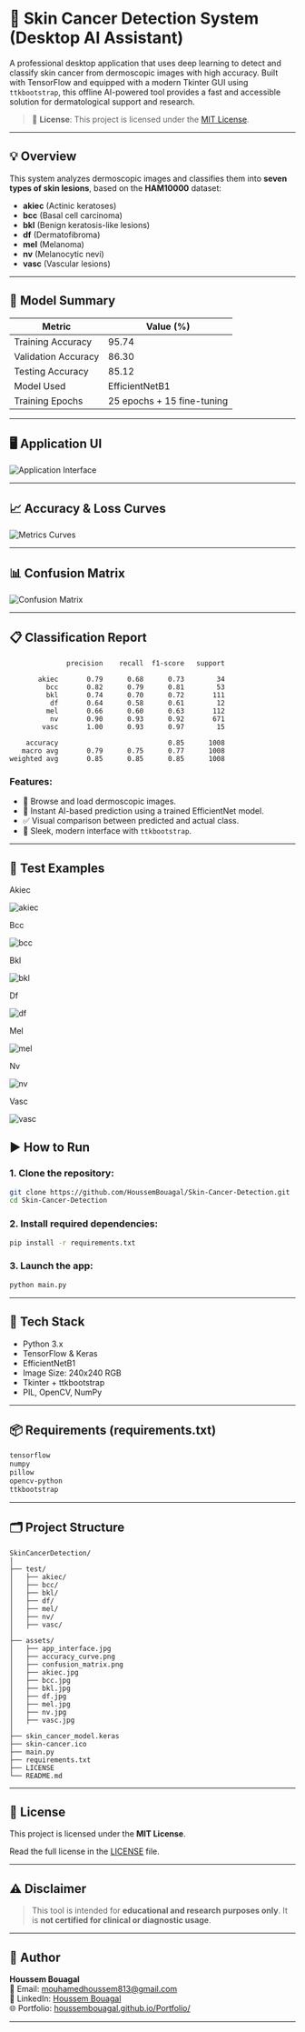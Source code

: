 
# 🧬 Skin Cancer Detection System (Desktop AI Assistant)

A professional desktop application that uses deep learning to detect and classify skin cancer from dermoscopic images with high accuracy. Built with TensorFlow and equipped with a modern Tkinter GUI using `ttkbootstrap`, this offline AI-powered tool provides a fast and accessible solution for dermatological support and research.

> 📖 **License**: This project is licensed under the [MIT License](#-license).

---

## 💡 Overview

This system analyzes dermoscopic images and classifies them into **seven types of skin lesions**, based on the **HAM10000** dataset:

- **akiec** (Actinic keratoses)
- **bcc** (Basal cell carcinoma)
- **bkl** (Benign keratosis-like lesions)
- **df** (Dermatofibroma)
- **mel** (Melanoma)
- **nv** (Melanocytic nevi)
- **vasc** (Vascular lesions)

---

## 🎯 Model Summary

| Metric                | Value (%)     |
|-----------------------|---------------|
| Training Accuracy     | 95.74         |
| Validation Accuracy   | 86.30         |
| Testing Accuracy      | 85.12         |
| Model Used            | EfficientNetB1|
| Training Epochs       | 25 epochs + 15 fine-tuning |

---

## 🖥️ Application UI

![Application Interface](assets/app_interface.jpg)

---
## 📈 Accuracy & Loss Curves

![Metrics Curves](assets/metrics_curves.png)

---

## 📊 Confusion Matrix

![Confusion Matrix](assets/confusion_matrix.png)

---

## 📋 Classification Report

```
              precision    recall  f1-score   support

       akiec       0.79      0.68      0.73        34
         bcc       0.82      0.79      0.81        53
         bkl       0.74      0.70      0.72       111
          df       0.64      0.58      0.61        12
         mel       0.66      0.60      0.63       112
          nv       0.90      0.93      0.92       671
        vasc       1.00      0.93      0.97        15

    accuracy                           0.85      1008
   macro avg       0.79      0.75      0.77      1008
weighted avg       0.85      0.85      0.85      1008
```

### Features:
- 📁 Browse and load dermoscopic images.
- 🤖 Instant AI-based prediction using a trained EfficientNet model.
- ✅ Visual comparison between predicted and actual class.
- 🧼 Sleek, modern interface with `ttkbootstrap`.

---

## 🧪 Test Examples

 Akiec

![akiec](assets/akiec.jpg)

 Bcc

![bcc](assets/bcc.jpg)

 Bkl

![bkl](assets/bkl.jpg)

Df

![df](assets/df.jpg)

 Mel

![mel](assets/mel.jpg)

 Nv

![nv](assets/nv.jpg)

 Vasc

![vasc](assets/vasc.jpg)

## ▶️ How to Run

### 1. Clone the repository:

```bash
git clone https://github.com/HoussemBouagal/Skin-Cancer-Detection.git
cd Skin-Cancer-Detection
```

### 2. Install required dependencies:

```bash
pip install -r requirements.txt
```

### 3. Launch the app:

```bash
python main.py
```

---

## 🧪 Tech Stack

- Python 3.x  
- TensorFlow & Keras  
- EfficientNetB1  
- Image Size: 240x240 RGB  
- Tkinter + ttkbootstrap  
- PIL, OpenCV, NumPy  

---

## 📦 Requirements (requirements.txt)

```txt
tensorflow
numpy
pillow
opencv-python
ttkbootstrap
```

---

## 🗂️ Project Structure

```
SkinCancerDetection/
│
├── test/
│   ├── akiec/
│   ├── bcc/
│   ├── bkl/
│   ├── df/
│   ├── mel/
│   ├── nv/
│   ├── vasc/
│
├── assets/
│   ├── app_interface.jpg
│   ├── accuracy_curve.png
│   ├── confusion_matrix.png
│   ├── akiec.jpg
│   ├── bcc.jpg
│   ├── bkl.jpg
│   ├── df.jpg
│   ├── mel.jpg
│   ├── nv.jpg
│   ├── vasc.jpg
│
├── skin_cancer_model.keras
├── skin-cancer.ico
├── main.py
├── requirements.txt
├── LICENSE                     
└── README.md
```

---

## 📄 License

This project is licensed under the **MIT License**.

Read the full license in the [LICENSE](LICENSE) file.

---

## ⚠️ Disclaimer

> This tool is intended for **educational and research purposes only**. It is **not certified for clinical or diagnostic usage**.

---

## 👤 Author

**Houssem Bouagal**  
📧 Email: [mouhamedhoussem813@gmail.com](mailto:mouhamedhoussem813@gmail.com)  
🔗 LinkedIn: [Houssem Bouagal](https://www.linkedin.com/in/houssem-eddine-bouagal-98025a297)  
🌐 Portfolio: [houssembouagal.github.io/Portfolio/](https://houssembouagal.github.io/Portfolio/)

---

